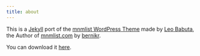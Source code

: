 ```yaml
---
title: about
---
```

This is a [Jekyll] port of the [mnmlist WordPress Theme] made by [Leo Babuta], the Author of [mnmlist.com] by [bernikr].

You can download it [here].

[Jekyll]: https://jekyllrb.com/
[mnmlist WordPress Theme]: http://mnmlist.com/theme/
[Leo Babuta]: http://leobabauta.com/
[mnmlist.com]: http://mnmlist.com/
[bernikr]: http://bernhard.kralofsky.com/mnmlist-theme/
[here]: https://github.com/bernikr/mnmlist-theme